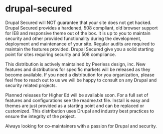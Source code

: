 drupal-secured
==============
Drupal Secured will NOT guarantee that your site does not get hacked. Drupal Secured provides a hardened, 508 compliant, old browser support for IE8 and responsive theme out of the box. It is up to you to maintain security and other provided functionality during the development, deployment and maintenance of your site. Regular audits are required to maintain the features provided. Drupal Secured give you a solid starting point for sites requiring security and 508 compliance.

This distribution is actively maintained by Peerless design, inc. New features and distributions for specific markets will be released as they become available. If you need a distribution for you organization, please feel free to reach out to us we will be happy to consult on any Drupal and security related projects.

Planned releases for Higher Ed will be available soon. For a full set of features and configurations see the readme.txt file. Install is easy and themes are just provided as a starting point and can be replaced or customized. This distribution uses Drupal and industry best practices to ensure the integrity of the project.

Always looking for co-maintainers with a passion for Drupal and security.